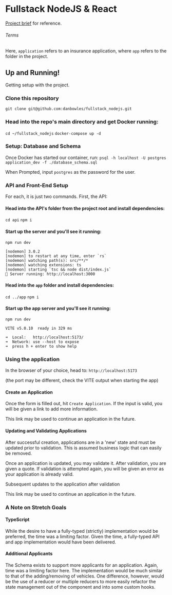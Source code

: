 # Fullstack NodeJS & React
[Project brief](project_brief.md) for reference.

###### Terms
Here, `application` refers to an insurance application, where `app` refers to the folder in the project.

## Up and Running!
Getting setup with the project.

### Clone this repository
`git clone git@github.com:danbowles/fullstack_nodejs.git`

### Head into the repo's main directory and get Docker running:
`cd ~/fullstack_nodejs`
`docker-compose up -d`

### Setup: Database and Schema
Once Docker has started our container, run:
`psql -h localhost -U postgres application_dev -f ./database_schema.sql`

When Prompted, input `postgres` as the password for the user.

### API and Front-End Setup
For each, it is just two commands.  First, the API:

#### Head into the API's folder from the project root and install dependencies:
`cd api`
`npm i`

#### Start up the server and you'll see it running:
`npm run dev`

```
[nodemon] 3.0.2
[nodemon] to restart at any time, enter `rs`
[nodemon] watching path(s): src/**/*
[nodemon] watching extensions: ts
[nodemon] starting `tsc && node dist/index.js`
🚀 Server running: http://localhost:3000
```

#### Head into the `app` folder and install dependencies:
`cd ../app`
`npm i`

#### Start up the app server and you'll see it running:
`npm run dev`

```
VITE v5.0.10  ready in 329 ms

➜  Local:   http://localhost:5173/
➜  Network: use --host to expose
➜  press h + enter to show help
```
### Using the application
In the browser of your choice, head to:
`http://localhost:5173` 

(the port may be different, check the VITE output when starting the app)

#### Create an Application
Once the form is filled out, hit `Create Application`.  If the input is valid, you will be given a link to add more information.

This link may be used to continue an application in the future.

#### Updating and Validating Applications
After successful creation, applications are in a 'new' state and must be updated prior to validation.  This is assumed business logic that can easily be removed.

Once an application is updated, you may validate it.  After validation, you are given a quote.  If validation is attempted again, you will be given an error as your application is already valid.

Subsequent updates to the application after validation

This link may be used to continue an application in the future.
### A Note on Stretch Goals
#### TypeScript
While the desire to have a fully-typed (strictly) implementation would be preferred, the time was a limiting factor.  Given the time, a fully-typed API and app implementation would have been delivered.
#### Additional Applicants
The Schema exists to support more applicants for an application.  Again, time was a limiting factor here.  The implementation would be much similar to that of the adding/removing of vehicles.  One difference, however, would be the use of a reducer or multiple reducers to more easily refactor the state management out of the component and into some custom hooks. 
